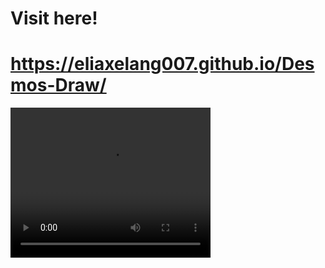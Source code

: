 # Visit here!
# https://eliaxelang007.github.io/Desmos-Draw/

<video width="320" height="240" controls>
  <source src="./Sample Usage.mp4" type="video/mp4">
</video>